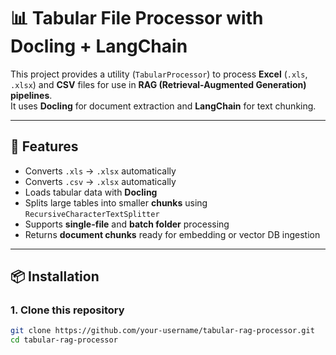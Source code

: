 # 📊 Tabular File Processor with Docling + LangChain

This project provides a utility (`TabularProcessor`) to process **Excel** (`.xls`, `.xlsx`) and **CSV** files for use in **RAG (Retrieval-Augmented Generation) pipelines**.  
It uses **Docling** for document extraction and **LangChain** for text chunking.

---

## 🚀 Features
- Converts `.xls` → `.xlsx` automatically
- Converts `.csv` → `.xlsx` automatically
- Loads tabular data with **Docling**
- Splits large tables into smaller **chunks** using `RecursiveCharacterTextSplitter`
- Supports **single-file** and **batch folder** processing
- Returns **document chunks** ready for embedding or vector DB ingestion

---

## 📦 Installation

### 1. Clone this repository
```bash
git clone https://github.com/your-username/tabular-rag-processor.git
cd tabular-rag-processor
